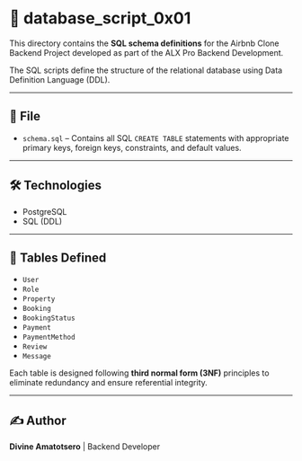 # 📁 database\_script\_0x01

This directory contains the **SQL schema definitions** for the Airbnb Clone Backend Project developed as part of the ALX Pro Backend Development.

The SQL scripts define the structure of the relational database using Data Definition Language (DDL).

---

## 📄 File

* `schema.sql` – Contains all SQL `CREATE TABLE` statements with appropriate primary keys, foreign keys, constraints, and default values.

---

## 🛠️ Technologies

* PostgreSQL
* SQL (DDL)

---

## 🧱 Tables Defined

* `User`
* `Role`
* `Property`
* `Booking`
* `BookingStatus`
* `Payment`
* `PaymentMethod`
* `Review`
* `Message`

Each table is designed following **third normal form (3NF)** principles to eliminate redundancy and ensure referential integrity.

---

## ✍️ Author

**Divine Amatotsero** |
Backend Developer